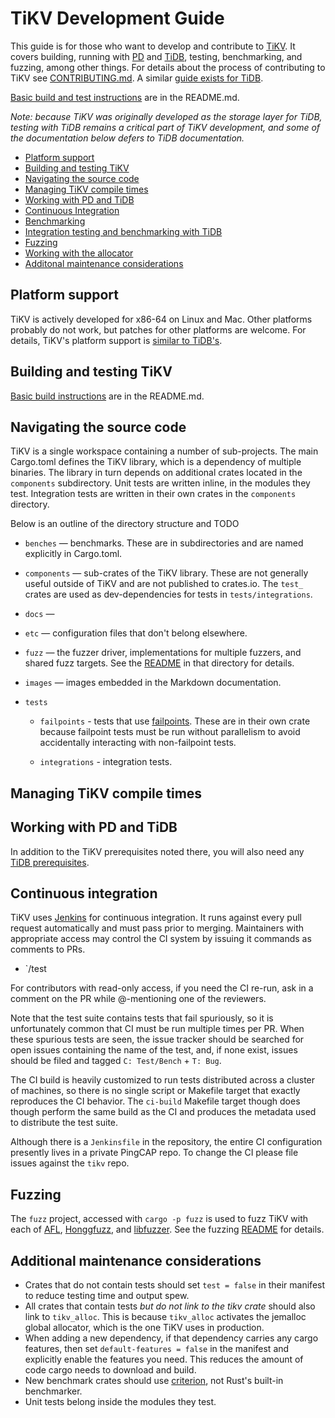 # TiKV Development Guide

This guide is for those who want to develop and contribute to [TiKV]. It covers
building, running with [PD] and [TiDB], testing, benchmarking, and fuzzing,
among other things. For details about the process of contributing to
TiKV see [CONTRIBUTING.md](../CONTRIBUTING.md). A similar [guide exists
for TiDB][tidb-guide].

[Basic build and test instructions][basic] are in the README.md.

[TiKV]: https://github.com/tikv/tikv
[PD]: https://github.com/pingcap/pd
[TiDB]: https://github.com/pingcap/tidb
[tidb-guide]: https://github.com/pingcap/docs/blob/master/dev-guide/development.md
[basic]: ../README.md#building-tikv

_Note: because TiKV was originally developed as the storage layer for
TiDB, testing with TiDB remains a critical part of TiKV development,
and some of the documentation below defers to TiDB documentation._

- [Platform support](#platform-support)
- [Building and testing TiKV](#building-and-testing-tikv)
- [Navigating the source code](#navigating-the-source-code)
- [Managing TiKV compile times](#managing-tikv-compile-times)
- [Working with PD and TiDB](#working-with-pd-and-tidb)
- [Continuous Integration](#continuous-integration)
- [Benchmarking](#benchmarking)
- [Integration testing and benchmarking with TiDB](#integration-testing-and-benchmarking-with-tidb)
- [Fuzzing](#fuzzing)
- [Working with the allocator](#working-with-the-allocator)
- [Additonal maintenance considerations](#maintenance-considerations)


## Platform support

TiKV is actively developed for x86-64 on Linux and Mac. Other platforms probably
do not work, but patches for other platforms are welcome. For details, TiKV's
platform support is [similar to TiDB's][tidb-plat].

[tidb-plat]: https://github.com/pingcap/docs/blob/master/dev-guide/requirements.md#supported-platforms

## Building and testing TiKV

[Basic build instructions][basic] are in the README.md.



## Navigating the source code

TiKV is a single workspace containing a number of sub-projects. The main
Cargo.toml defines the TiKV library, which is a dependency of multiple binaries.
The library in turn depends on additional crates located in the `components`
subdirectory. Unit tests are written inline, in the modules they test.
Integration tests are written in their own crates in the `components` directory.

Below is an outline of the directory structure and TODO

- `benches` &mdash; benchmarks. These are in subdirectories and are named
  explicitly in Cargo.toml.

- `components` &mdash; sub-crates of the TiKV library. These are not generally
  useful outside of TiKV and are not published to crates.io. The `test_` crates
  are used as dev-dependencies for tests in `tests/integrations`.

- `docs` &mdash;

- `etc` &mdash; configuration files that don't belong elsewhere.

- `fuzz` &mdash; the fuzzer driver, implementations for multiple fuzzers, and
  shared fuzz targets. See the [README][fuzz-readme] in that directory for
  details.

- `images` &mdash; images embedded in the Markdown documentation.

- `tests`

  - `failpoints` - tests that use [failpoints]. These are in their own crate
    because failpoint tests must be run without parallelism to avoid accidentally
	interacting with non-failpoint tests.

  - `integrations` - integration tests.

[failpoints]: https://github.com/pingcap/fail-rs


## Managing TiKV compile times


## Working with PD and TiDB

In addition to the TiKV prerequisites noted there, you will also need any [TiDB prerequisites][tidb-req].

[tidb-req]: https://github.com/pingcap/docs/blob/master/dev-guide/requirements.md#prerequisites


## Continuous integration

TiKV uses [Jenkins] for continuous integration. It runs against every pull
request automatically and must pass prior to merging. Maintainers with
appropriate access may control the CI system by issuing it commands as comments
to PRs.

- `/test

For contributors with read-only access, if you need the CI re-run, ask in a
comment on the PR while @-mentioning one of the reviewers.

Note that the test suite contains tests that fail spuriously, so it is
unfortunately common that CI must be run multiple times per PR. When these
spurious tests are seen, the issue tracker should be searched for open issues
containing the name of the test, and, if none exist, issues should be filed and
tagged `C: Test/Bench` + `T: Bug`.

The CI build is heavily customized to run tests distributed across a cluster of
machines, so there is no single script or Makefile target that exactly
reproduces the CI behavior. The `ci-build` Makefile target though does though
perform the same build as the CI and produces the metadata used to distribute
the test suite.

Although there is a `Jenkinsfile` in the repository,
the entire CI configuration presently lives in a private PingCAP repo. To change
the CI please file issues against the `tikv` repo.

[Jenkins]: https://jenkins.io/


## Fuzzing

The `fuzz` project, accessed with `cargo -p fuzz` is used to fuzz TiKV with each
of [AFL], [Honggfuzz], and [libfuzzer]. See the fuzzing [README][fuzz-readme]
for details.

[AFL]: http://lcamtuf.coredump.cx/afl/
[Honggfuzz]: http://honggfuzz.com/
[libfuzzer]: http://llvm.org/docs/LibFuzzer.html
[fuzz-readme]: fuzz/README.md


## Additional maintenance considerations

- Crates that do not contain tests should set `test = false` in their manifest to reduce testing time and output spew.
- All crates that contain tests _but do not link to the tikv crate_ should also link to `tikv_alloc`. This is because `tikv_alloc` activates the jemalloc global allocator, which is the one TiKV uses in production.
- When adding a new dependency, if that dependency carries any cargo features, then set `default-features = false` in the manifest and explicitly enable the features you need. This reduces the amount of code cargo needs to download and build.
- New benchmark crates should use [criterion], not Rust's built-in benchmarker.
- Unit tests belong inside the modules they test.

[criterion]: https://github.com/bheisler/criterion.rs


<!--

TODO:

- should the `tests/` directory not be used?
- what's the distinction between `Dockerfile` and the dockerfiles in `docker`?
- CI commands
- who exactly can issue CI commands?
- does CI really run outomatically or does it require /ok-to-test?

-->
